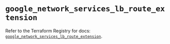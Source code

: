 # `google_network_services_lb_route_extension`

Refer to the Terraform Registry for docs: [`google_network_services_lb_route_extension`](https://registry.terraform.io/providers/hashicorp/google/6.21.0/docs/resources/network_services_lb_route_extension).
